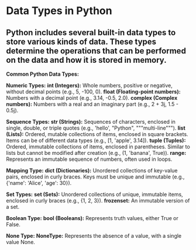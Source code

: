 # Data Types in Python
## Python includes several built-in data types to store various kinds of data. These types determine the operations that can be performed on the data and how it is stored in memory.

**Common Python Data Types:**

**Numeric Types:**
    **int (Integers):** Whole numbers, positive or negative, without decimal points (e.g., 5, -100, 0).
    **float (Floating-point numbers):** Numbers with a decimal point (e.g., 3.14, -0.5, 2.0).
    **complex (Complex numbers):** Numbers with a real and an imaginary part (e.g., 2 + 3j, 1.5 - 0.5j).

**Sequence Types:**
    **str (Strings):** Sequences of characters, enclosed in single, double, or triple quotes (e.g., 'hello', "Python", """multi-line""").
    **list (Lists):** Ordered, mutable collections of items, enclosed in square brackets. Items can be of different data types (e.g., [1, 'apple', 3.14]).
    **tuple (Tuples):** Ordered, immutable collections of items, enclosed in parentheses. Similar to lists but cannot be modified after creation (e.g., (1, 'banana', True)).
    **range:** Represents an immutable sequence of numbers, often used in loops.

**Mapping Type:**
    **dict (Dictionaries):** Unordered collections of key-value pairs, enclosed in curly braces. Keys must be unique and immutable (e.g., {'name': 'Alice', 'age': 30}).

**Set Types:**
    **set (Sets):** Unordered collections of unique, immutable items, enclosed in curly braces (e.g., {1, 2, 3}).
    **frozenset:** An immutable version of a set.

**Boolean Type:**
    **bool (Booleans):** Represents truth values, either True or False.

**None Type:**
    **NoneType:** Represents the absence of a value, with a single value None.
